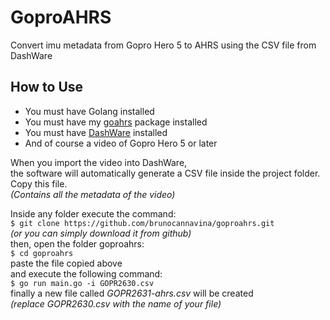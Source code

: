 # GoproAHRS
Convert imu metadata from Gopro Hero 5 to AHRS using the CSV file from DashWare

## How to Use
- You must have Golang installed<br/>
- You must have my [goahrs](https://github.com/brunocannavina/goahrs) package installed<br/>
- You must have [DashWare](http://www.dashware.net/) installed<br/>
- And of course a video of Gopro Hero 5 or later<br/>

When you import the video into DashWare,<br/>
the software will automatically generate a CSV file inside the project folder.<br/>
Copy this file.<br/>
_(Contains all the metadata of the video)_<br/>

Inside any folder execute the command:<br/>
`$ git clone https://github.com/brunocannavina/goproahrs.git`<br/>
_(or you can simply download it from github)_<br/>
then, open the folder goproahrs:<br/>
`$ cd goproahrs`<br/>
paste the file copied above<br/>
and execute the following command:<br/>
`$ go run main.go -i GOPR2630.csv`<br/>
finally a new file called _GOPR2631-ahrs.csv_ will be created<br/>
_(replace GOPR2630.csv with the name of your file)_<br/>
